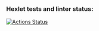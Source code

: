 ### Hexlet tests and linter status:
[![Actions Status](https://github.com/Kerantor/python-project-lvl2/workflows/hexlet-check/badge.svg)](https://github.com/Kerantor/python-project-lvl2/actions)